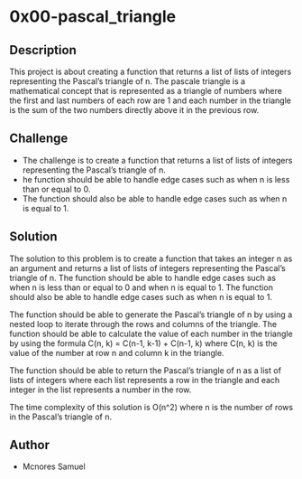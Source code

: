 # 0x00-pascal_triangle

## Description

This project is about creating a function that returns a list of lists of integers representing the Pascal’s triangle of n.
The pascale triangle is a mathematical concept that is represented as a triangle of numbers where the first and last numbers of each row are 1 and each number in the triangle is the sum of the two numbers directly above it in the previous row.

## Challenge

- The challenge is to create a function that returns a list of lists of integers representing the Pascal’s triangle of n.
- he function should be able to handle edge cases such as when n is less than or equal to 0.
- The function should also be able to handle edge cases such as when n is equal to 1.

## Solution
The solution to this problem is to create a function that takes an integer n as an argument and returns a list of lists of integers representing the Pascal’s triangle of n. The function should be able to handle edge cases such as when n is less than or equal to 0 and when n is equal to 1. The function should also be able to handle edge cases such as when n is equal to 1.

The function should be able to generate the Pascal’s triangle of n by using a nested loop to iterate through the rows and columns of the triangle. The function should be able to calculate the value of each number in the triangle by using the formula C(n, k) = C(n-1, k-1) + C(n-1, k) where C(n, k) is the value of the number at row n and column k in the triangle.

The function should be able to return the Pascal’s triangle of n as a list of lists of integers where each list represents a row in the triangle and each integer in the list represents a number in the row.

The time complexity of this solution is O(n^2) where n is the number of rows in the Pascal’s triangle of n.

## Author
- Mcnores Samuel

